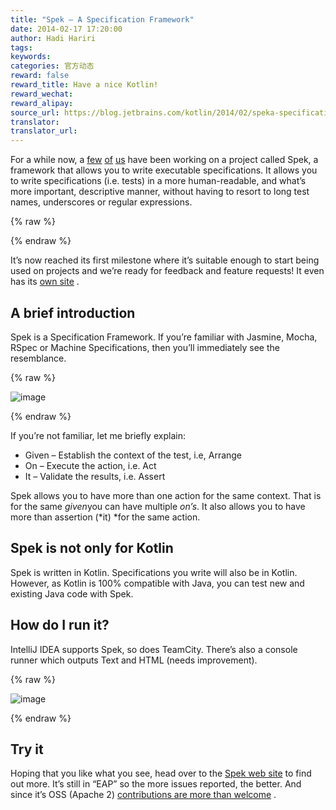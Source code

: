 ```yaml
---
title: "Spek – A Specification Framework"
date: 2014-02-17 17:20:00
author: Hadi Hariri
tags:
keywords:
categories: 官方动态
reward: false
reward_title: Have a nice Kotlin!
reward_wechat:
reward_alipay:
source_url: https://blog.jetbrains.com/kotlin/2014/02/speka-specification-framework/
translator:
translator_url:
---
```


For a while now, a [few](http://twitter.com/orangy) [of](http://twitter.com/jonyzzz) [us](https://plus.google.com/111179551284404865949/about) have been working on a project called Spek, a framework that allows you to write executable specifications. It allows you to write specifications (i.e. tests) in a more human-readable, and what’s more important, descriptive manner, without having to resort to long test names, underscores or regular expressions.

{% raw %}
<p><span id="more-1421"></span></p>
{% endraw %}

It’s now reached its first milestone where it’s suitable enough to start being used on projects and we’re ready for feedback and feature requests! It even has its [own site](http://jetbrains.github.io/spek) .
## A brief introduction

Spek is a Specification Framework. If you’re familiar with Jasmine, Mocha, RSpec or Machine Specifications, then you’ll immediately see the resemblance.

{% raw %}
<p><img alt="image" border="0" data-recalc-dims="1" src="https://i2.wp.com/blog.jetbrains.com/kotlin/files/2014/02/image2.png?resize=554%2C359&amp;ssl=1" style="padding-top: 0px;padding-left: 0px;padding-right: 0px;border: 0px" title="image"/></p>
{% endraw %}

If you’re not familiar, let me briefly explain:

* Given – Establish the context of the test, i.e, Arrange
* On – Execute the action, i.e. Act
* It – Validate the results, i.e. Assert

Spek allows you to have more than one action for the same context. That is for the same *given*you can have multiple *on’s*. It also allows you to have more than assertion (*it) *for the same action.
## Spek is not only for Kotlin

Spek is written in Kotlin. Specifications you write will also be in Kotlin. However, as Kotlin is 100% compatible with Java, you can test new and existing Java code with Spek.
## How do I run it?

IntelliJ IDEA supports Spek, so does TeamCity. There’s also a console runner which outputs Text and HTML (needs improvement).

{% raw %}
<p><img alt="image" border="0" data-recalc-dims="1" src="https://i0.wp.com/blog.jetbrains.com/kotlin/files/2014/02/image3.png?resize=553%2C227&amp;ssl=1" style="padding-top: 0px;padding-left: 0px;padding-right: 0px;border: 0px" title="image"/></p>
{% endraw %}

## Try it

Hoping that you like what you see, head over to the [Spek web site](http://jetbrains.github.io/spek) to find out more. It’s still in “EAP” so the more issues reported, the better. And since it’s OSS (Apache 2) [contributions are more than welcome](http://github.com/jetbrains/spek) .
